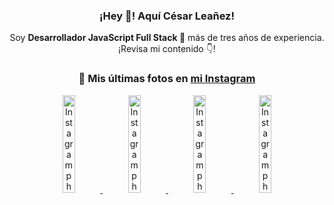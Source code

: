 <div align="center">

<h3>¡Hey 👋! Aquí César Leañez!</h3>

<p>Soy <strong>Desarrollador JavaScript Full Stack 🚀</strong> más de tres años de experiencia.<br />¡Revisa mi contenido 👇!</p>

### 📸 Mis últimas fotos en [mi Instagram](https://instagram.com/cesarsoftware.dev)


<a href='https://instagram.com/p/DKcTQWgxLum' target='_blank'>
  <img width='20%' src='https://instagram.fcmn5-2.fna.fbcdn.net/v/t51.2885-15/503849034_17919602952097059_4092165478866362923_n.jpg?stp=dst-jpg_e35_tt6&efg=eyJ2ZW5jb2RlX3RhZyI6IkZFRUQuaW1hZ2VfdXJsZ2VuLjE0NDB4MTQ0NS5zZHIuZjc1NzYxLmRlZmF1bHRfaW1hZ2UifQ&_nc_ht=instagram.fcmn5-2.fna.fbcdn.net&_nc_cat=103&_nc_oc=Q6cZ2QG6GNBOhDYi_BBneIYEsyLT_dNWYODQ7zeP8uU7yd4FM8mDuNHKH6R9JTCkFnbwx8U&_nc_ohc=PdVCQknxTnUQ7kNvwHIXFnm&_nc_gid=Ecvl3PGsdpbYmHZjduBDBw&edm=ACWDqb8BAAAA&ccb=7-5&ig_cache_key=MzY0Njg3NDQ4NDgzMDY4MjAyMg%3D%3D.3-ccb7-5&oh=00_AfRVc-YKLnKb_JdIx9PN6kyLQqc-SV912VnOu7qcJXTmzg&oe=686F9B65&_nc_sid=ee9879' alt='Instagram photo' />
</a>
<a href='https://instagram.com/p/DKcTCZnuO-S' target='_blank'>
  <img width='20%' src='https://scontent.cdninstagram.com/v/t51.75761-15/503168549_17919602796097059_3346483577265803486_n.jpg?stp=dst-jpg_e15_tt6&_nc_cat=105&ig_cache_key=MzY0Njg3MzUyNjA5NTkwMDU2Mg%3D%3D.3-ccb1-7&ccb=1-7&_nc_sid=58cdad&efg=eyJ2ZW5jb2RlX3RhZyI6InhwaWRzLjE5MTZ4MTA3OC5zZHIifQ%3D%3D&_nc_ohc=z33een7jzZoQ7kNvwHglG7W&_nc_oc=AdnJtkdD1W3Y8EJW0C436v69Hwo5Zio-jfv84TRcH2Tsl2ZPAYW0ds-9m5fciNmhA1E&_nc_ad=z-m&_nc_cid=1478&_nc_zt=23&_nc_ht=scontent.cdninstagram.com&_nc_gid=Ecvl3PGsdpbYmHZjduBDBw&oh=00_AfQ8cs60tyPb906_bdHB8IIjCxvvMIAovaSD-w63uJLPFg&oe=686FA1E3' alt='Instagram photo' />
</a>
<a href='https://instagram.com/p/DIt9Oknp-PZ' target='_blank'>
  <img width='20%' src='https://instagram.fcmn5-2.fna.fbcdn.net/v/t51.2885-15/491444712_17914409433097059_55076089485466172_n.jpg?stp=dst-jpg_e35_tt6&efg=eyJ2ZW5jb2RlX3RhZyI6IkZFRUQuaW1hZ2VfdXJsZ2VuLjU1MngzNDEuc2RyLmY3NTc2MS5kZWZhdWx0X2ltYWdlIn0&_nc_ht=instagram.fcmn5-2.fna.fbcdn.net&_nc_cat=103&_nc_oc=Q6cZ2QG6GNBOhDYi_BBneIYEsyLT_dNWYODQ7zeP8uU7yd4FM8mDuNHKH6R9JTCkFnbwx8U&_nc_ohc=HAjS7uvzrnkQ7kNvwEBALRJ&_nc_gid=Ecvl3PGsdpbYmHZjduBDBw&edm=ACWDqb8BAAAA&ccb=7-5&ig_cache_key=MzYxNTgxNTM1ODA3ODI0Nzg5Nw%3D%3D.3-ccb7-5&oh=00_AfTb0UDqPl2lqQjzQ-JWIjA8jfvgpoovjanpt2ii1fHmcw&oe=686F8F6B&_nc_sid=ee9879' alt='Instagram photo' />
</a>
<a href='https://instagram.com/p/DICt8_ruj1K' target='_blank'>
  <img width='20%' src='https://scontent.cdninstagram.com/v/t51.71878-15/487811720_2261442050918393_7784971145546330846_n.jpg?stp=dst-jpg_e15_tt6&_nc_cat=104&ig_cache_key=MzYwMzY0NDc1NTQ5MDc4MjUzOA%3D%3D.3-ccb1-7&ccb=1-7&_nc_sid=58cdad&efg=eyJ2ZW5jb2RlX3RhZyI6InhwaWRzLjY0MHgxMTU2LnNkciJ9&_nc_ohc=C4X9lV0W2KQQ7kNvwGU0uS0&_nc_oc=Adm5-PT82ieBxQGh9BPyQHD0akx6ccb4Rfb4vrNAvad_VIF63gKog9lC0QhAJZYKz8E&_nc_ad=z-m&_nc_cid=1478&_nc_zt=23&_nc_ht=scontent.cdninstagram.com&_nc_gid=Ecvl3PGsdpbYmHZjduBDBw&oh=00_AfROtZ9vBefaTyB3SwtMwUqGBdXjEkHTP0fgVyMvDY1VbA&oe=686FB464' alt='Instagram photo' />
</a>

</div>
